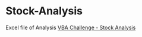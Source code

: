 # Stock-Analysis
Excel file of Analysis [VBA Challenge - Stock Analysis](https://github.com/lina2285/-Stock-Analysis/blob/main/VBA_Challenge.xlsm.xlsm)

